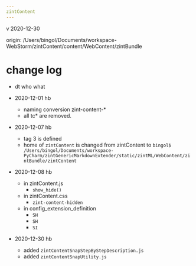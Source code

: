 ```yaml
---
zintContent
---
```


v 2020-12-30

origin: /Users/bingol/Documents/workspace-WebStorm/zintContent/content/WebContent/zintBundle

# change log
- dt         who what
- 2020-12-01 hb 
    - naming conversion zint-content-* 
    - all tc* are removed.

- 2020-12-07 hb
    - tag 3 is defined
    - home of `zintContent` is changed from zintContent to 
    `bingol$ /Users/bingol/Documents/workspace-PyCharm/zintGenericMarkdownExtender/static/zintML/WebContent/zintBundle/zintContent`
    
- 2020-12-08 hb
    - in zintContent.js
        - `show_hide()` 
    - in zintContent.css
        - `zint-content-hidden` 
    - in config_extension_definition
        - `SH`
        - `SH`
        - `SI`
    
- 2020-12-30 hb
    - added `zintContentSnapStepByStepDescription.js`
    - added `zintContentSnapUtility.js`
